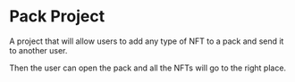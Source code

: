 # Pack Project

A project that will allow users to add any type of NFT to a pack and send it to another user.

Then the user can open the pack and all the NFTs will go to the right place.